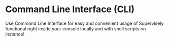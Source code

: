 # Command Line Interface (CLI)

Use Command Line Interface for easy and convenient usage of Supervisely functional right inside your console locally and with shell scripts on instance!